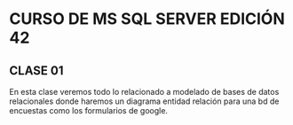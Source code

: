 # CURSO DE MS SQL SERVER EDICIÓN 42


## CLASE 01
En esta clase veremos todo lo relacionado a modelado de bases de datos relacionales
donde haremos un diagrama entidad relación para una bd de encuestas como los formularios de google.
